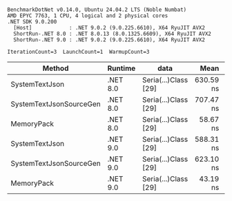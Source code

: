 ```

BenchmarkDotNet v0.14.0, Ubuntu 24.04.2 LTS (Noble Numbat)
AMD EPYC 7763, 1 CPU, 4 logical and 2 physical cores
.NET SDK 9.0.200
  [Host]            : .NET 9.0.2 (9.0.225.6610), X64 RyuJIT AVX2
  ShortRun-.NET 8.0 : .NET 8.0.13 (8.0.1325.6609), X64 RyuJIT AVX2
  ShortRun-.NET 9.0 : .NET 9.0.2 (9.0.225.6610), X64 RyuJIT AVX2

IterationCount=3  LaunchCount=1  WarmupCount=3  

```
| Method                  | Runtime  | data                 | Mean      | Error      | StdDev   | Min       | Max       | Gen0   | Allocated |
|------------------------ |--------- |--------------------- |----------:|-----------:|---------:|----------:|----------:|-------:|----------:|
| SystemTextJson          | .NET 8.0 | Seria(...)Class [29] | 630.59 ns |  13.037 ns | 0.715 ns | 629.87 ns | 631.30 ns | 0.0229 |     392 B |
| SystemTextJsonSourceGen | .NET 8.0 | Seria(...)Class [29] | 707.47 ns | 134.815 ns | 7.390 ns | 702.30 ns | 715.93 ns | 0.0277 |     464 B |
| MemoryPack              | .NET 8.0 | Seria(...)Class [29] |  58.67 ns |   4.719 ns | 0.259 ns |  58.43 ns |  58.94 ns | 0.0072 |     120 B |
| SystemTextJson          | .NET 9.0 | Seria(...)Class [29] | 588.31 ns |  18.521 ns | 1.015 ns | 587.26 ns | 589.28 ns | 0.0229 |     392 B |
| SystemTextJsonSourceGen | .NET 9.0 | Seria(...)Class [29] | 623.10 ns |  34.733 ns | 1.904 ns | 621.65 ns | 625.26 ns | 0.0277 |     464 B |
| MemoryPack              | .NET 9.0 | Seria(...)Class [29] |  43.19 ns |   7.948 ns | 0.436 ns |  42.93 ns |  43.70 ns | 0.0072 |     120 B |
